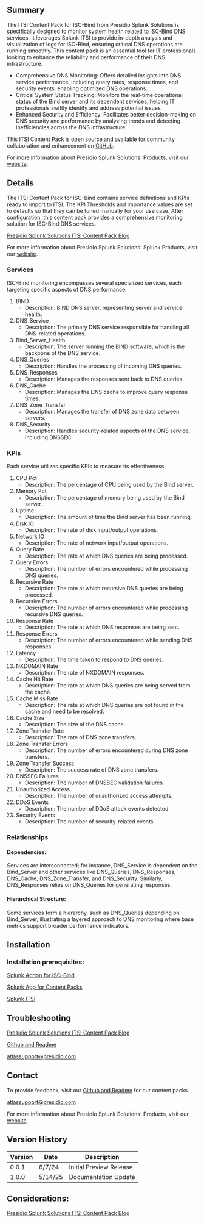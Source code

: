 ## Summary
The ITSI Content Pack for ISC-Bind from Presidio Splunk Solutions is specifically designed to monitor system health related to ISC-Bind DNS services. It leverages Splunk ITSI to provide in-depth analysis and visualization of logs for ISC-Bind, ensuring critical DNS operations are running smoothly. This content pack is an essential tool for IT professionals looking to enhance the reliability and performance of their DNS infrastructure.

* Comprehensive DNS Monitoring: Offers detailed insights into DNS service performance, including query rates, response times, and security events, enabling optimized DNS operations.
* Critical System Status Tracking: Monitors the real-time operational status of the Bind server and its dependent services, helping IT professionals swiftly identify and address potential issues.
* Enhanced Security and Efficiency: Facilitates better decision-making on DNS security and performance by analyzing trends and detecting inefficiencies across the DNS infrastructure.

This ITSI Content Pack is open source and available for community collaboration and enhancement on [GitHub](https://www.github.com/kinneygroup).

For more information about Presidio Splunk Solutions' Products, visit our [website](https://atlas.presidio.com).

## Details
The ITSI Content Pack for ISC-Bind contains service definitions and KPIs ready to import to ITSI. The KPI Thresholds and importance values are set to defaults so that they can be tuned manually for your use case. After configuration, this content pack provides a comprehensive monitoring solution for ISC-Bind DNS services.

[Presidio Splunk Solutions ITSI Content Pack Blog](https://kinneygroup.com/blog/installing-itsi-content-packs/)

For more information about Presidio Splunk Solutions' Splunk Products, visit our [website](https://atlas.presidio.com).

### Services
ISC-Bind monitoring encompasses several specialized services, each targeting specific aspects of DNS performance:

1. BIND
    * Description: BIND DNS server, representing server and service health.
2. DNS_Service
    * Description: The primary DNS service responsible for handling all DNS-related operations.
3. Bind_Server_Health
    * Description: The server running the BIND software, which is the backbone of the DNS service.
4. DNS_Queries
    * Description: Handles the processing of incoming DNS queries.
5. DNS_Responses
    * Description: Manages the responses sent back to DNS queries.
6. DNS_Cache
    * Description: Manages the DNS cache to improve query response times.
7. DNS_Zone_Transfer
    * Description: Manages the transfer of DNS zone data between servers.
8. DNS_Security
    * Description: Handles security-related aspects of the DNS service, including DNSSEC.

### KPIs
Each service utilizes specific KPIs to measure its effectiveness:

1. CPU Pct
    * Description: The percentage of CPU being used by the Bind server.
2. Memory Pct
    * Description: The percentage of memory being used by the Bind server.
3. Uptime
    * Description: The amount of time the Bind server has been running.
4. Disk IO
    * Description: The rate of disk input/output operations.
5. Network IO
    * Description: The rate of network input/output operations.
6. Query Rate
    * Description: The rate at which DNS queries are being processed.
7. Query Errors
    * Description: The number of errors encountered while processing DNS queries.
8. Recursive Rate
    * Description: The rate at which recursive DNS queries are being processed.
9. Recursive Errors
    * Description: The number of errors encountered while processing recursive DNS queries.
10. Response Rate
    * Description: The rate at which DNS responses are being sent.
11. Response Errors
    * Description: The number of errors encountered while sending DNS responses.
12. Latency
    * Description: The time taken to respond to DNS queries.
13. NXDOMAIN Rate
    * Description: The rate of NXDOMAIN responses.
14. Cache Hit Rate
    * Description: The rate at which DNS queries are being served from the cache.
15. Cache Miss Rate
    * Description: The rate at which DNS queries are not found in the cache and need to be resolved.
16. Cache Size
    * Description: The size of the DNS cache.
17. Zone Transfer Rate
    * Description: The rate of DNS zone transfers.
18. Zone Transfer Errors
    * Description: The number of errors encountered during DNS zone transfers.
19. Zone Transfer Success
    * Description: The success rate of DNS zone transfers.
20. DNSSEC Failures
    * Description: The number of DNSSEC validation failures.
21. Unauthorized Access
    * Description: The number of unauthorized access attempts.
22. DDoS Events
    * Description: The number of DDoS attack events detected.
23. Security Events
    * Description: The number of security-related events.

### Relationships
#### Dependencies:
Services are interconnected; for instance, DNS_Service is dependent on the Bind_Server and other services like DNS_Queries, DNS_Responses, DNS_Cache, DNS_Zone_Transfer, and DNS_Security. Similarly, DNS_Responses relies on DNS_Queries for generating responses.

#### Hierarchical Structure:
Some services form a hierarchy, such as DNS_Queries depending on Bind_Server, illustrating a layered approach to DNS monitoring where base metrics support broader performance indicators.

## Installation

### Installation prerequisites:

[Splunk Addon for ISC-Bind](https://splunkbase.splunk.com)

[Splunk App for Content Packs](https://splunkbase.splunk.com/app/5391)

[Splunk ITSI](https://www.splunk.com/en_us/products/it-service-intelligence.html)

## Troubleshooting

[Presidio Splunk Solutions ITSI Content Pack Blog](https://kinneygroup.com/blog/installing-itsi-content-packs/)

[Github and Readme](https://www.github.com/kinneygroup)

atlassupport@presidio.com

## Contact

To provide feedback, visit our [Github and Readme](https://www.github.com/kinneygroup) for our content packs.

atlassupport@presidio.com

For more information about Presidio Splunk Solutions' Products, visit our [website](https://atlas.presidio.com).

## Version History

| Version | Date  | Description               |
|---------|-------|---------------------------|
| 0.0.1   | 6/7/24 | Initial Preview Release   |
| 1.0.0   | 5/14/25 | Documentation Update |

## Considerations:

[Presidio Splunk Solutions ITSI Content Pack Blog](https://kinneygroup.com/blog/installing-itsi-content-packs/)